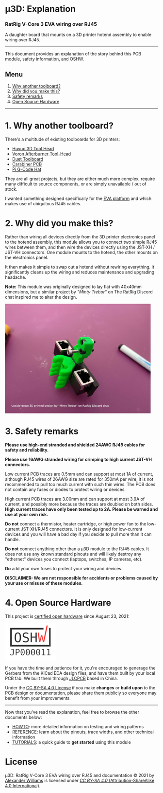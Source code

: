 # μ3D: Explanation

### RatRig V-Core 3 EVA wiring over RJ45

A daughter board that mounts on a 3D printer hotend assembly to enable wiring over RJ45.

---

This document provides an explanation of the story behind this PCB module, safety information, and OSHW.

## Menu

  1. [Why another toolboard?](#1-why-another-toolboard)
  2. [Why did you make this?](#2-why-did-you-make-this)
  3. [Safety remarks](#3-safety-remarks)
  4. [Open Source Hardware](#4-open-source-hardware)

---

# 1. Why another toolboard?

There's a multitude of existing toolboards for 3D printers:

  * [Huvud 3D Tool Head](https://hackaday.io/project/174429-huvud-a-3d-printer-tool-head-controller-board)
  * [Voron Afterburner Tool-Head](https://www.onetwo3d.co.uk/product/voron-afterburner-tool-head-pcb/)
  * [Duet Toolboard](https://www.duet3d.com/Duet3Toolboard1LC)
  * [Carabiner PCB](https://github.com/Annex-Engineering/Annex_Engineering_PCBs/blob/master/carabiner-toolboard/buildguide/README.md)
  * [Pi G-Code Hat](https://oshwlab.com/matt_1626/pi-g-code-hat)

They are all great projects, but they are either much more complex, require many difficult to source components, or are simply unavailable / out of stock.

I wanted something designed specifically for the [EVA platform](https://main.eva-3d.page/) and which makes use of ubiquitous RJ45 cables.

# 2. Why did you make this?

Rather than wiring all devices directly from the 3D printer electronics panel to the hotend assembly, this module allows you to connect two simple RJ45 wires between them, and then wire the devices directly using the JST-XH / JST-VH connectors. One module mounts to the hotend, the other mounts on the electronics panel.

It then makes it simple to swap out a hotend without rewiring everything. It significantly cleans up the wiring and reduces maintenance and upgrading headache.

**Note:** This module was originally designed to lay flat with 40x40mm dimensions, but a similar project by _"Minty Trebor"_ on The RatRig Discord chat inspired me to alter the design.

![Minty Trebor](minty-trebor.jpg)

# 3. Safety remarks

**Please use high-end stranded and shielded 24AWG RJ45 cables for safety and reliability.**

**Please use 16AWG stranded wiring for crimping to high current JST-VH connectors.**

Low current PCB traces are 0.5mm and can support at most 1A of current, although RJ45 wires of 26AWG size are rated for 350mA per wire, it is not recommended to pull too much current with such thin wires. The PCB does not contain any fuses or diodes to protect wiring or devices.

High current PCB traces are 3.00mm and can support at most 3.9A of current, and possibly more because the traces are doubled on both sides. **High current traces have only been tested up to 2A. Please be warned and use at your own risk.**

**Do not** connect a thermistor, heater cartridge, or high power fan to the low-current JST-XH/RJ45 connectors. It is only designed for low-current devices and you will have a bad day if you decide to pull more than it can handle.

**Do not** connect anything other than a μ3D module to the RJ45 cables. It does not use any known standard pinouts and will likely destroy any "ethernet" devices you connect (laptops, switches, IP cameras, etc).

**Do** add your own fuses to protect your wiring and devices.

**DISCLAIMER: We are not responsible for accidents or problems caused by your use or misuse of these modules.**

# 4. Open Source Hardware

This project is [certified open hardware](https://certification.oshwa.org/jp000011.html) since August 23, 2021:

[![OSHW_mark_JP000011](oshw-jp000011.jpg)](https://certification.oshwa.org/jp000011.html)

If you have the time and patience for it, you're encouraged to generage the Gerbers from the KiCad EDA design files, and have them built by your local PCB fab. We built them through [JLCPCB](https://jlcpcb.com/) based in China.

Under the [CC BY-SA 4.0 License](https://creativecommons.org/licenses/by-sa/4.0/) if you make **changes** or **build upon** to the PCB design or documentation, please share them publicly so everyone may benefit from your improvements.

---

Now that you've read the explanation, feel free to browse the other documents below:

  * [HOWTO](HOWTO.md): more detailed information on testing and wiring patterns
  * [REFERENCE](REFERENCE.md): learn about the pinouts, trace widths, and other technical information
  * [TUTORIALS](TUTORIALS.md): a quick guide to **get started** using this module

# License

μ3D: RatRig V-Core 3 EVA wiring over RJ45 and documentation © 2021 by [Alexander Williams](https://a1w.ca/) is licensed under [_CC BY-SA 4.0_ (Attribution-ShareAlike 4.0 International)](https://creativecommons.org/licenses/by-sa/4.0/).
